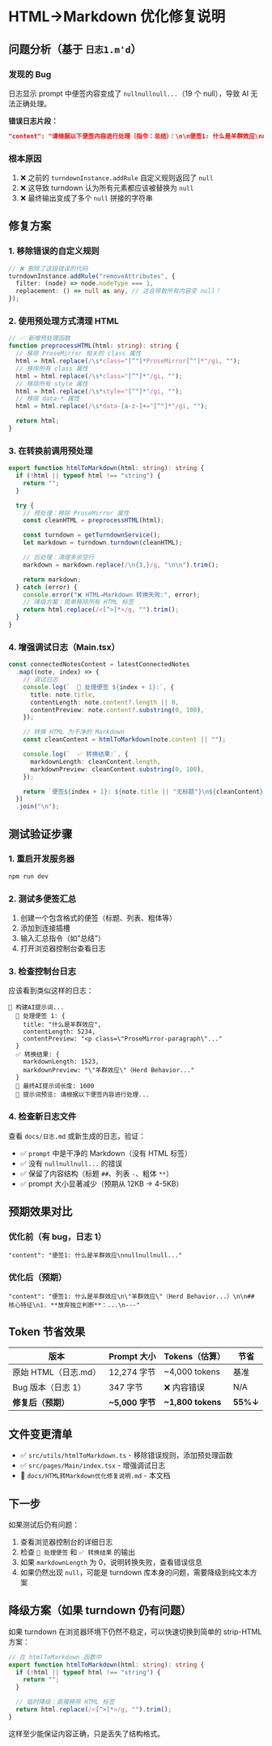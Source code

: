# HTML→Markdown 优化修复说明

## 问题分析（基于 `日志1.m'd`）

### 发现的 Bug

日志显示 prompt 中便签内容变成了 `nullnullnull...`（19 个 null），导致 AI 无法正确处理。

**错误日志片段：**

```json
"content": "请根据以下便签内容进行处理（指令：总结）：\n\n便签1: 什么是羊群效应\nnullnullnullnullnullnullnullnullnullnullnullnullnullnullnullnullnullnullnull\n---"
```

### 根本原因

1. ❌ 之前的 `turndownInstance.addRule` 自定义规则返回了 `null`
2. ❌ 这导致 turndown 认为所有元素都应该被替换为 `null`
3. ❌ 最终输出变成了多个 `null` 拼接的字符串

## 修复方案

### 1. 移除错误的自定义规则

```typescript
// ❌ 删除了这段错误的代码
turndownInstance.addRule("removeAttributes", {
  filter: (node) => node.nodeType === 1,
  replacement: () => null as any, // 这会导致所有内容变 null！
});
```

### 2. 使用预处理方式清理 HTML

```typescript
// ✅ 新增预处理函数
function preprocessHTML(html: string): string {
  // 移除 ProseMirror 相关的 class 属性
  html = html.replace(/\s*class="[^"]*ProseMirror[^"]*"/gi, "");
  // 移除所有 class 属性
  html = html.replace(/\s*class="[^"]*"/gi, "");
  // 移除所有 style 属性
  html = html.replace(/\s*style="[^"]*"/gi, "");
  // 移除 data-* 属性
  html = html.replace(/\s*data-[a-z-]+="[^"]*"/gi, "");

  return html;
}
```

### 3. 在转换前调用预处理

```typescript
export function htmlToMarkdown(html: string): string {
  if (!html || typeof html !== "string") {
    return "";
  }

  try {
    // 预处理：移除 ProseMirror 属性
    const cleanHTML = preprocessHTML(html);

    const turndown = getTurndownService();
    let markdown = turndown.turndown(cleanHTML);

    // 后处理：清理多余空行
    markdown = markdown.replace(/\n{3,}/g, "\n\n").trim();

    return markdown;
  } catch (error) {
    console.error("❌ HTML→Markdown 转换失败:", error);
    // 降级方案：简单移除所有 HTML 标签
    return html.replace(/<[^>]*>/g, "").trim();
  }
}
```

### 4. 增强调试日志（Main.tsx）

```typescript
const connectedNotesContent = latestConnectedNotes
  .map((note, index) => {
    // 调试日志
    console.log(`  📄 处理便签 ${index + 1}:`, {
      title: note.title,
      contentLength: note.content?.length || 0,
      contentPreview: note.content?.substring(0, 100),
    });

    // 转换 HTML 为干净的 Markdown
    const cleanContent = htmlToMarkdown(note.content || "");

    console.log(`  ✅ 转换结果:`, {
      markdownLength: cleanContent.length,
      markdownPreview: cleanContent.substring(0, 100),
    });

    return `便签${index + 1}: ${note.title || "无标题"}\n${cleanContent}\n---`;
  })
  .join("\n");
```

## 测试验证步骤

### 1. 重启开发服务器

```bash
npm run dev
```

### 2. 测试多便签汇总

1. 创建一个包含格式的便签（标题、列表、粗体等）
2. 添加到连接插槽
3. 输入汇总指令（如"总结"）
4. 打开浏览器控制台查看日志

### 3. 检查控制台日志

应该看到类似这样的日志：

```
📝 构建AI提示词...
  📄 处理便签 1: {
    title: "什么是羊群效应",
    contentLength: 5234,
    contentPreview: "<p class=\"ProseMirror-paragraph\"..."
  }
  ✅ 转换结果: {
    markdownLength: 1523,
    markdownPreview: "\"羊群效应\"（Herd Behavior..."
  }
  📌 最终AI提示词长度: 1600
  📌 提示词预览: 请根据以下便签内容进行处理...
```

### 4. 检查新日志文件

查看 `docs/日志.md` 或新生成的日志，验证：

- ✅ `prompt` 中是干净的 Markdown（没有 HTML 标签）
- ✅ 没有 `nullnullnull...` 的错误
- ✅ 保留了内容结构（标题 `##`、列表 `-`、粗体 `**`）
- ✅ prompt 大小显著减少（预期从 12KB → 4-5KB）

## 预期效果对比

### 优化前（有 bug，日志 1）

```
"content": "便签1: 什么是羊群效应\nnullnullnull..."
```

### 优化后（预期）

```
"content": "便签1: 什么是羊群效应\n\"羊群效应\"（Herd Behavior...）\n\n## 核心特征\n1. **放弃独立判断**：...\n---"
```

## Token 节省效果

| 版本                 | Prompt 大小     | Tokens（估算）    | 节省     |
| -------------------- | --------------- | ----------------- | -------- |
| 原始 HTML（日志.md） | 12,274 字节     | ~4,000 tokens     | 基准     |
| Bug 版本（日志 1）   | 347 字节        | ❌ 内容错误       | N/A      |
| **修复后（预期）**   | **~5,000 字节** | **~1,800 tokens** | **55%↓** |

## 文件变更清单

- ✅ `src/utils/htmlToMarkdown.ts` - 移除错误规则，添加预处理函数
- ✅ `src/pages/Main/index.tsx` - 增强调试日志
- 📝 `docs/HTML转Markdown优化修复说明.md` - 本文档

## 下一步

如果测试后仍有问题：

1. 查看浏览器控制台的详细日志
2. 检查 `📄 处理便签` 和 `✅ 转换结果` 的输出
3. 如果 `markdownLength` 为 0，说明转换失败，查看错误信息
4. 如果仍然出现 `null`，可能是 turndown 库本身的问题，需要降级到纯文本方案

## 降级方案（如果 turndown 仍有问题）

如果 turndown 在浏览器环境下仍然不稳定，可以快速切换到简单的 strip-HTML 方案：

```typescript
// 在 htmlToMarkdown 函数中
export function htmlToMarkdown(html: string): string {
  if (!html || typeof html !== "string") {
    return "";
  }

  // 临时降级：直接移除 HTML 标签
  return html.replace(/<[^>]*>/g, "").trim();
}
```

这样至少能保证内容正确，只是丢失了结构格式。
